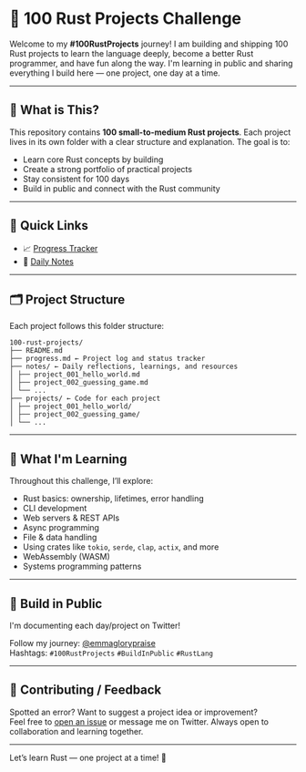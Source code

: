 # 🦀 100 Rust Projects Challenge

Welcome to my **#100RustProjects** journey! I am building and shipping 100 Rust projects to learn the language deeply, become a better Rust programmer, and have fun along the way. I'm learning in public and sharing everything I build here — one project, one day at a time.

---

## 📌 What is This?

This repository contains **100 small-to-medium Rust projects**. Each project lives in its own folder with a clear structure and explanation. The goal is to:

- Learn core Rust concepts by building
- Create a strong portfolio of practical projects
- Stay consistent for 100 days
- Build in public and connect with the Rust community

---

## 🔗 Quick Links

- 📈 [Progress Tracker](./progress.md)
- 📝 [Daily Notes](./notes/)

---

## 🗂️ Project Structure

Each project follows this folder structure:

```
100-rust-projects/
├── README.md
├── progress.md ← Project log and status tracker
├── notes/ ← Daily reflections, learnings, and resources
│ ├── project_001_hello_world.md
│ ├── project_002_guessing_game.md
│ └── ...
├── projects/ ← Code for each project
│ ├── project_001_hello_world/
│ ├── project_002_guessing_game/
│ └── ...

```
---

## 🧠 What I'm Learning

Throughout this challenge, I’ll explore:
- Rust basics: ownership, lifetimes, error handling
- CLI development
- Web servers & REST APIs
- Async programming
- File & data handling
- Using crates like `tokio`, `serde`, `clap`, `actix`, and more
- WebAssembly (WASM)
- Systems programming patterns

---

## 🧵 Build in Public

I'm documenting each day/project on Twitter!

Follow my journey: [@emmaglorypraise](https://twitter.com/emmaglorypraise)  
Hashtags: `#100RustProjects` `#BuildInPublic` `#RustLang`

---

## 🙌 Contributing / Feedback

Spotted an error? Want to suggest a project idea or improvement?  
Feel free to [open an issue](https://github.com/emmaglorypraise/100rustprojects/issues) or message me on Twitter. Always open to collaboration and learning together.

---
<!-- 
## ⭐️ Support This Journey

If you like what I’m doing, consider:
- Starring this repo
- Retweeting my progress
- Reaching out with your own Rust story -->

Let’s learn Rust — one project at a time! 🦀

